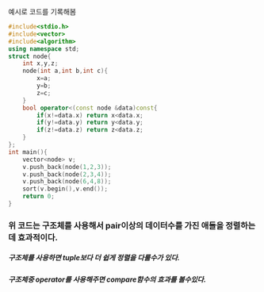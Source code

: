 예시로 코드를 기록해봄
```cpp
#include<stdio.h>
#include<vector>
#include<algorithm>
using namespace std;
struct node{
	int x,y,z;
	node(int a,int b,int c){
		x=a;
		y=b;
		z=c;
	}
	bool operator<(const node &data)const{
		if(x!=data.x) return x<data.x;
		if(y!=data.y) return y<data.y;
		if(z!=data.z) return z<data.z;
	}
};
int main(){
	vector<node> v;
	v.push_back(node(1,2,3));
	v.push_back(node(2,3,4));
	v.push_back(node(6,4,8));
	sort(v.begin(),v.end());
	return 0;
}
```
### 위 코드는 구조체를 사용해서 pair이상의 데이터수를 가진 애들을 정렬하는데 효과적이다.
##### 구조체를 사용하면 tuple보다 더 쉽게 정렬을 다룰수가 있다.
##### 구조체중 operator를 사용해주면 compare함수의 효과를 볼수있다.
